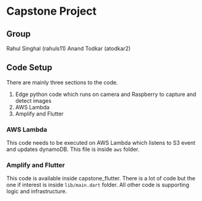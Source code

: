 # Capstone Project 

## Group
Rahul Singhal (rahuls11)
Anand Todkar (atodkar2)

## Code Setup

There are mainly three sections to the code.
1. Edge python code which runs on camera and Raspberry to capture and detect images
2. AWS Lambda 
3. Amplify and Flutter

### AWS Lambda
This code needs to be executed on AWS Lambda which listens to S3 event and updates dynamoDB. This file is inside `aws` folder.

### Amplify and Flutter
This code is available inside capstone_flutter. There is a lot of code but the one if interest is inside `lib/main.dart` folder. All other code is supporting logic and infrastructure.

